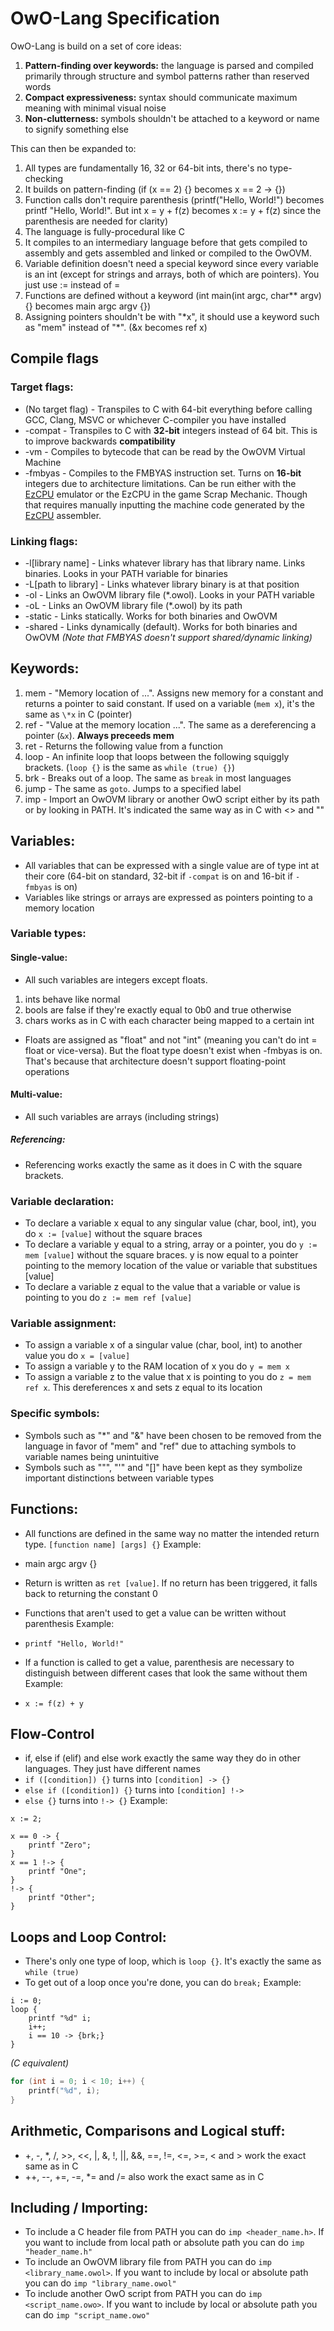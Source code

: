 # OwO-Lang Specification

OwO-Lang is build on a set of core ideas:
1. **Pattern-finding over keywords:** the language is parsed and compiled primarily through structure and symbol patterns rather than reserved words
2. **Compact expressiveness:** syntax should communicate maximum meaning with minimal visual noise
3. **Non-clutterness:** symbols shouldn't be attached to a keyword or name to signify something else

This can then be expanded to:

1. All types are fundamentally 16, 32 or 64-bit ints, there's no type-checking 
2. It builds on pattern-finding (if (x == 2) {} becomes x == 2 -> {}) 
3. Function calls don't require parenthesis (printf("Hello, World!") becomes printf "Hello, World!". But int x = y + f(z) becomes x := y + f(z) since the parenthesis are needed for clarity) 
4. The language is fully-procedural like C 
5. It compiles to an intermediary language before that gets compiled to assembly and gets assembled and linked or compiled to the OwOVM.
6. Variable definition doesn't need a special keyword since every variable is an int (except for strings and arrays, both of which are pointers). You just use := instead of = 
7. Functions are defined without a keyword (int main(int argc, char** argv) {} becomes main argc argv {})
8. Assigning pointers shouldn't be with "\*x", it should use a keyword such as "mem" instead of "\*". (&x becomes ref x)

## Compile flags
### Target flags:
- (No target flag) - Transpiles to C with 64-bit everything before calling GCC, Clang, MSVC or whichever C-compiler you have installed
- -compat - Transpiles to C with **32-bit** integers instead of 64 bit. This is to improve backwards **compatibility**
- -vm - Compiles to bytecode that can be read by the OwOVM Virtual Machine
- -fmbyas - Compiles to the FMBYAS instruction set. Turns on **16-bit** integers due to architecture limitations. Can be run either with the [EzCPU](https://github.com/Ferriit/EzCPU/tree/dev) emulator or the EzCPU in the game Scrap Mechanic. Though that requires manually inputting the machine code generated by the [EzCPU](https://github.com/Ferriit/EzCPU/tree/dev) assembler.

### Linking flags:
- -l[library name] - Links whatever library has that library name. Links binaries. Looks in your PATH variable for binaries
- -L[path to library] - Links whatever library binary is at that position
- -ol - Links an OwOVM library file (\*.owol). Looks in your PATH variable
- -oL - Links an OwOVM library file (\*.owol) by its path
- -static - Links statically. Works for both binaries and OwOVM
- -shared - Links dynamically (default). Works for both binaries and OwOVM
*(Note that FMBYAS doesn't support shared/dynamic linking)*


## Keywords:
1. mem - "Memory location of ...". Assigns new memory for a constant and returns a pointer to said constant. If used on a variable (`mem x`), it's the same as `\*x` in C (pointer)
2. ref - "Value at the memory location ...". The same as a dereferencing a pointer (`&x`). **Always preceeds mem**
3. ret - Returns the following value from a function
4. loop - An infinite loop that loops between the following squiggly brackets. (`loop {}` is the same as `while (true) {}`)
5. brk - Breaks out of a loop. The same as `break` in most languages
6. jump - The same as `goto`. Jumps to a specified label
8. imp - Import an OwOVM library or another OwO script either by its path or by looking in PATH. It's indicated the same way as in C with <> and ""


## Variables:

- All variables that can be expressed with a single value are of type int at their core (64-bit on standard, 32-bit if `-compat` is on and 16-bit if `-fmbyas` is on)
- Variables like strings or arrays are expressed as pointers pointing to a memory location

### Variable types:
#### Single-value:
- All such variables are integers except floats.
1. ints behave like normal
1. bools are false if they're exactly equal to 0b0 and true otherwise
1. chars works as in C with each character being mapped to a certain int

- Floats are assigned as "float" and not "int" (meaning you can't do int = float or vice-versa). But the float type doesn't exist when -fmbyas is on. That's because that architecture doesn't support floating-point operations

#### Multi-value:
- All such variables are arrays (including strings)

##### Referencing:
- Referencing works exactly the same as it does in C with the square brackets.

### Variable declaration:
- To declare a variable x equal to any singular value (char, bool, int), you do `x := [value]` without the square braces
- To declare a variable y equal to a string, array or a pointer, you do `y := mem [value]` without the square braces. y is now equal to a pointer pointing to the memory location of the value or variable that substitues [value]
- To declare a variable z equal to the value that a variable or value is pointing to you do `z := mem ref [value]`

### Variable assignment:
- To assign a variable x of a singular value (char, bool, int) to another value you do `x = [value]`
- To assign a variable y to the RAM location of x you do `y = mem x`
- To assign a variable z to the value that x is pointing to you do `z = mem ref x`. This dereferences x and sets z equal to its location

### Specific symbols:
- Symbols such as "\*" and "&" have been chosen to be removed from the language in favor of "mem" and "ref" due to attaching symbols to variable names being unintuitive
- Symbols such as """, "'" and "[]" have been kept as they symbolize important distinctions between variable types

## Functions:

- All functions are defined in the same way no matter the intended return type.
 `[function name] [args] {}`
Example:
- main argc argv {}

- Return is written as `ret [value]`. If no return has been triggered, it falls back to returning the constant 0

- Functions that aren't used to get a value can be written without parenthesis
Example:
- `printf "Hello, World!"`

- If a function is called to get a value, parenthesis are necessary to distinguish between different cases that look the same without them
Example:
- `x := f(z) + y`

## Flow-Control
- if, else if (elif) and else work exactly the same way they do in other languages. They just have different names
- `if ([condition]) {}` turns into `[condition] -> {}`
- `else if ([condition]) {}` turns into `[condition] !->`
- `else {}` turns into `!-> {}`
Example:
```owo
x := 2;

x == 0 -> {
    printf "Zero";
} 
x == 1 !-> {
    printf "One";
} 
!-> {
    printf "Other";
}
```

## Loops and Loop Control:
- There's only one type of loop, which is `loop {}`. It's exactly the same as `while (true)`
- To get out of a loop once you're done, you can do `break;`
Example:
```owo
i := 0;
loop {
    printf "%d" i;
    i++;
    i == 10 -> {brk;}
}
```
*(C equivalent)*
```c
for (int i = 0; i < 10; i++) {
    printf("%d", i);
}
```

## Arithmetic, Comparisons and Logical stuff:
- +, -, \*, /, >>, <<, |, &, !, ||, &&, ==, !=, <=, >=, < and > work the exact same as in C
- ++, --, +=, -=, \*= and /= also work the exact same as in C

## Including / Importing:
- To include a C header file from PATH you can do `imp <header_name.h>`. If you want to include from local path or absolute path you can do `imp "header_name.h"`
- To include an OwOVM library file from PATH you can do `imp <library_name.owol>`. If you want to include by local or absolute path you can do `imp "library_name.owol"`
- To include another OwO script from PATH you can do `imp <script_name.owo>`. If you want to include by local or absolute path you can do `imp "script_name.owo"`
